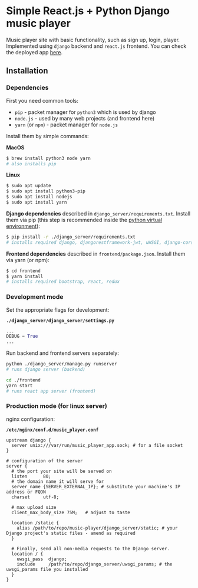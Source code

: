 # Simple React.js + Python Django music player

Music player site with basic functionality, such as sign up, login, player. Implemented using `django` backend and `react.js` frontend.
You can check the deployed app [here](http://34.77.191.34/).

## Installation

### Dependencies

First you need common tools:

- `pip` - packet manager for `python3` which is used by django
- `node.js` - used by many web projects (and frontend here)
- `yarn` (or `npm`) - packet manager for `node.js`

Install them by simple commands:

**MacOS**
```zsh
$ brew install python3 node yarn
# also installs pip
```
**Linux**
```bash
$ sudo apt update
$ sudo apt install python3-pip
$ sudo apt install nodejs
$ sudo apt install yarn
```

**Django dependencies** described in `django_server/requirements.txt`.
Install them via pip
(this step is recommended inside the [python virtual environment](https://docs.python.org/3/tutorial/venv.html)):
```bash
$ pip install -r ./django_server/requirements.txt
# installs required django, djangorestframework-jwt, uWSGI, django-cors-headers
```

**Frontend dependencies** described in `frontend/package.json`.
Install them via yarn (or npm):
```bash
$ cd frontend
$ yarn install
# installs required bootstrap, react, redux
```

### Development mode

Set the appropriate flags for development:

**`./django_server/django_server/settings.py`**
```python
...
DEBUG = True
...
```

Run backend and frontend servers separately:
```bash
python ./django_server/manage.py runserver
# runs django server (backend)
```
```bash
cd ./frontend
yarn start
# runs react app server (frontend)
```

### Production mode (for linux server)

nginx configuration:

**`/etc/nginx/conf.d/music_player.conf`**
```
upstream django {
  server unix:///var/run/music_player_app.sock; # for a file socket
}

# configuration of the server
server {
  # the port your site will be served on
  listen      80;
  # the domain name it will serve for
  server_name {SERVER_EXTERNAL_IP}; # substitute your machine's IP address or FQDN
  charset     utf-8;

  # max upload size
  client_max_body_size 75M;   # adjust to taste

  location /static {
    alias /path/to/repo/music-player/django_server/static; # your Django project's static files - amend as required
  }

  # Finally, send all non-media requests to the Django server.
  location / {
    uwsgi_pass  django;
    include     /path/to/repo/django_server/uwsgi_params; # the uwsgi_params file you installed
  }
}
```

